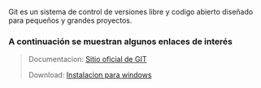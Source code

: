 Git es un sistema de control de versiones libre y codigo abierto diseñado para pequeños y grandes proyectos. 

### A continuación se muestran algunos enlaces de interés
> Documentacion: [Sitio oficial de GIT](https://git-scm.com/)
>
> Download: [Instalacion para windows](https://git-scm.com/download/win)
